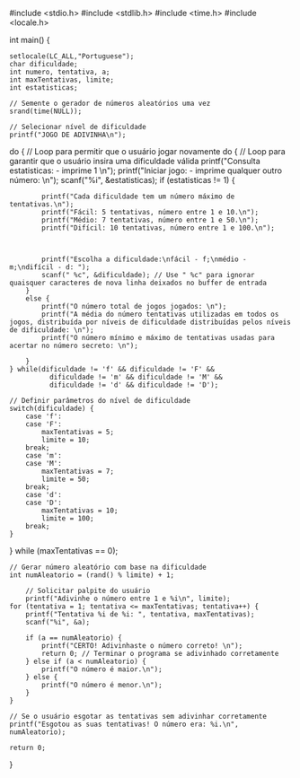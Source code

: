 #include <stdio.h>
#include <stdlib.h>
#include <time.h>
#include <locale.h>


int main() {

    setlocale(LC_ALL,"Portuguese");
    char dificuldade;
    int numero, tentativa, a;
    int maxTentativas, limite;
    int estatisticas;

    // Semente o gerador de números aleatórios uma vez
    srand(time(NULL));

    // Selecionar nível de dificuldade
    printf("JOGO DE ADIVINHA\n");

do {  // Loop para permitir que o usuário jogar novamente
    do { // Loop para garantir que o usuário insira uma dificuldade válida
        printf("Consulta estatisticas: - imprime 1 \n");
        printf("Iniciar jogo: - imprime qualquer outro número: \n");
        scanf("%i", &estatisticas);
        if (estatisticas != 1) {

            printf("Cada dificuldade tem um número máximo de tentativas.\n");
            printf("Fácil: 5 tentativas, número entre 1 e 10.\n");
            printf("Médio: 7 tentativas, número entre 1 e 50.\n");
            printf("Difícil: 10 tentativas, número entre 1 e 100.\n");



            printf("Escolha a dificuldade:\nfácil - f;\nmédio - m;\ndifícil - d: ");
            scanf(" %c", &dificuldade); // Use " %c" para ignorar quaisquer caracteres de nova linha deixados no buffer de entrada
        }
        else {
            printf("O número total de jogos jogados: \n");
            printf("A média do número tentativas utilizadas em todos os jogos, distribuída por níveis de dificuldade distribuídas pelos níveis de dificuldade: \n");
            printf("O número mínimo e máximo de tentativas usadas para acertar no número secreto: \n");

        }
    } while(dificuldade != 'f' && dificuldade != 'F' &&
              dificuldade != 'm' && dificuldade != 'M' &&
              dificuldade != 'd' && dificuldade != 'D');

    // Definir parâmetros do nível de dificuldade
    switch(dificuldade) {
        case 'f':
        case 'F':
            maxTentativas = 5;
            limite = 10;
        break;
        case 'm':
        case 'M':
            maxTentativas = 7;
            limite = 50;
        break;
        case 'd':
        case 'D':
            maxTentativas = 10;
            limite = 100;
        break;
    }
} while (maxTentativas == 0);

    // Gerar número aleatório com base na dificuldade
    int numAleatorio = (rand() % limite) + 1;

        // Solicitar palpite do usuário
        printf("Adivinhe o número entre 1 e %i\n", limite);
    for (tentativa = 1; tentativa <= maxTentativas; tentativa++) {
        printf("Tentativa %i de %i: ", tentativa, maxTentativas);
        scanf("%i", &a);

        if (a == numAleatorio) {
            printf("CERTO! Adivinhaste o número correto! \n");
            return 0; // Terminar o programa se adivinhado corretamente
        } else if (a < numAleatorio) {
            printf("O número é maior.\n");
        } else {
            printf("O número é menor.\n");
        }
    }

    // Se o usuário esgotar as tentativas sem adivinhar corretamente
    printf("Esgotou as suas tentativas! O número era: %i.\n", numAleatorio);

    return 0;
}
